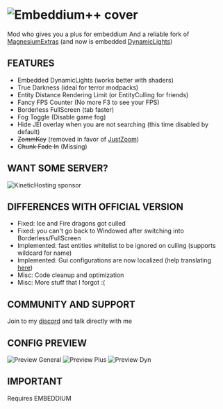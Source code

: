 # ![Embeddium++ cover](https://i.imgur.com/oAFyPox.png)
Mod who gives you a plus for embeddium And a reliable fork of [MagnesiumExtras](https://github.com/anthxnymc/MagnesiumExtras)
(and now is embedded [DynamicLights](https://github.com/anthxnymc/DynamicLightsReforged))

## FEATURES
- Embedded DynamicLights (works better with shaders)
- True Darkness (ideal for terror modpacks)
- Entity Distance Rendering Limit (or EntityCulling for friends)
- Fancy FPS Counter (No more F3 to see your FPS)
- Borderless FullScreen (tab faster)
- Fog Toggle (Disable game fog)
- Hide JEI overlay when you are not searching (this time disabled by default)
- ~~ZommKey~~ (removed in favor of [JustZoom](https://www.curseforge.com/minecraft/mc-mods/just-zoom-forge))
- ~~Chunk Fade In~~ (Missing)

## WANT SOME SERVER?
![KineticHosting sponsor](https://media.discordapp.net/attachments/1076151535291088916/1107066110492278856/watermods.png "KineticHosting sponsor code WATERCoRE")

## DIFFERENCES WITH OFFICIAL VERSION
- Fixed: Ice and Fire dragons got culled
- Fixed: you can't go back to Windowed after switching into Borderless/FullScreen
- Implemented: fast entities whitelist to be ignored on culling (supports wildcard for name)
- Implemented: Gui configurations are now localized (help translating [here](https://igthub.com/SrRapero720/EmbeddiumPlus/blob/1.20/src/main/resources/assets/embeddiumplus/lang/en_us.json))
- Misc: Code cleanup and optimization
- Misc: More stuff that I forgot :(

## COMMUNITY AND SUPPORT
Join to my [discord](https://discord.gg/cuYAzzZ) and talk directly with me

## CONFIG PREVIEW
![Preview General](https://cdn.modrinth.com/data/yD9qW65f/images/d6e8bd3c3b38d8dec827e846014f2461aae85500.png)
![Preview Plus](https://cdn.modrinth.com/data/yD9qW65f/images/5ac68ebc5dbd64bb6679fe5db5f9d148d55f05f4.png)
![Preview Dyn](https://cdn.modrinth.com/data/yD9qW65f/images/eab2db3c3c62397a112c0ac3ce3c217e23f824ef.png)

## IMPORTANT
Requires EMBEDDIUM